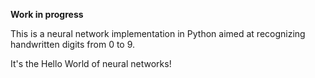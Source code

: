 **Work in progress**

This is a neural network implementation in Python aimed at recognizing handwritten digits from 0 to 9.

It's the Hello World of neural networks!